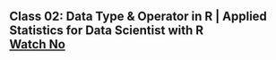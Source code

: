 Class 02: Data Type & Operator in R | Applied Statistics for Data Scientist with R <br>
[Watch No](https://youtu.be/RWchtiQBIzI)
---

